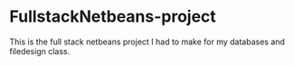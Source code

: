 # FullstackNetbeans-project
This is the full stack netbeans project I had to make for my databases and filedesign class. 
